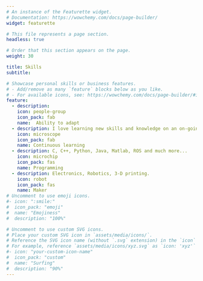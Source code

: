 ```yaml
---
# An instance of the Featurette widget.
# Documentation: https://wowchemy.com/docs/page-builder/
widget: featurette

# This file represents a page section.
headless: true

# Order that this section appears on the page.
weight: 30

title: Skills
subtitle:

# Showcase personal skills or business features.
# - Add/remove as many `feature` blocks below as you like.
# - For available icons, see: https://wowchemy.com/docs/page-builder/#icons
feature:
  - description:
    icon: people-group
    icon_pack: fab
    name:  Ability to adapt 
  - description: I love learning new skills and knowledge on an on-going basis.
    icon: microscope
    icon_pack: fab
    name: Continuous learning
  - description: C, C++, Python, Java, Matlab, ROS and much more...
    icon: microchip
    icon_pack: fas
    name: Programming
  - description: Electronics, Robotics, 3-D printing.
    icon: robot
    icon_pack: fas
    name: Maker
# Uncomment to use emoji icons.
#- icon: ":smile:"
#  icon_pack: "emoji"
#  name: "Emojiness"
#  description: "100%"

# Uncomment to use custom SVG icons.
# Place your custom SVG icon in `assets/media/icons/`.
# Reference the SVG icon name (without `.svg` extension) in the `icon` field.
# For example, reference `assets/media/icons/xyz.svg` as `icon: 'xyz'`
#- icon: "your-custom-icon-name"
#  icon_pack: "custom"
#  name: "Surfing"
#  description: "90%"
---
```

